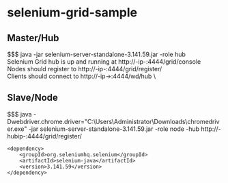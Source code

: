 # selenium-grid-sample


## Master/Hub
$$$ java -jar selenium-server-standalone-3.141.59.jar -role hub \
Selenium Grid hub is up and running at http://-ip-:4444/grid/console \
Nodes should register to http://-ip-:4444/grid/register/ \
Clients should connect to http://-ip->:4444/wd/hub \

## Slave/Node
$$$ java -Dwebdriver.chrome.driver="C:\Users\Administrator\Downloads\chromedriver.exe" -jar selenium-server-standalone-3.141.59.jar -role node  -hub  http://-hubip-:4444/grid/register/ 



```
<dependency>
    <groupId>org.seleniumhq.selenium</groupId>
    <artifactId>selenium-java</artifactId>
    <version>3.141.59</version>
</dependency>
```
   
